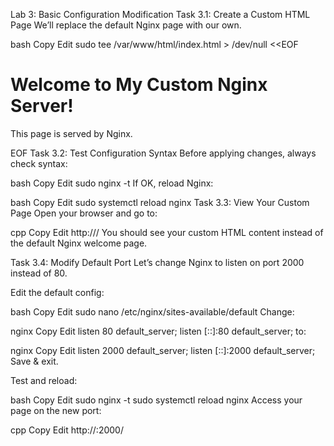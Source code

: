 Lab 3: Basic Configuration Modification
Task 3.1: Create a Custom HTML Page
We’ll replace the default Nginx page with our own.

bash
Copy
Edit
sudo tee /var/www/html/index.html > /dev/null <<EOF
<!DOCTYPE html>
<html>
<head>
    <title>My Custom Nginx Page</title>
</head>
<body>
    <h1>Welcome to My Custom Nginx Server!</h1>
    <p>This page is served by Nginx.</p>
</body>
</html>
EOF
Task 3.2: Test Configuration Syntax
Before applying changes, always check syntax:

bash
Copy
Edit
sudo nginx -t
If OK, reload Nginx:

bash
Copy
Edit
sudo systemctl reload nginx
Task 3.3: View Your Custom Page
Open your browser and go to:

cpp
Copy
Edit
http://<server-ip>/
You should see your custom HTML content instead of the default Nginx welcome page.

Task 3.4: Modify Default Port
Let’s change Nginx to listen on port 2000 instead of 80.

Edit the default config:

bash
Copy
Edit
sudo nano /etc/nginx/sites-available/default
Change:

nginx
Copy
Edit
listen 80 default_server;
listen [::]:80 default_server;
to:

nginx
Copy
Edit
listen 2000 default_server;
listen [::]:2000 default_server;
Save & exit.

Test and reload:

bash
Copy
Edit
sudo nginx -t
sudo systemctl reload nginx
Access your page on the new port:

cpp
Copy
Edit
http://<server-ip>:2000/
